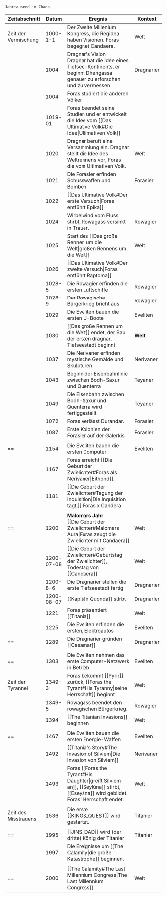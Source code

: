	Jahrtausend im Chaos

| Zeitabschnitt | Datum | Eregnis | Kontext |
| --- | --- | --- | --- |
| Zeit der Vermischung | 1000-1-1 | Der Zweite Millenium Kongress, die Regidea haben Visionen. Foras begegnet Candaera. | Welt |
|  | 1004 | Dragnar's Vision<br>Dragnar hat die Idee eines Tiefsee-Kontinents, er beginnt Dhengassa genauer zu erforschen und zu vermessen | Dragnarier |
|  | 1004 | Foras studiert die anderen Völker |  |
|  | 1019-01 | Foras beendet seine Studien und er entwickelt die Idee vom [[Das Ultimative Volk#Die Idee\|Ultimativen Volk]] |  |
|  | 1020 | Dragnar beruft eine Versammlung ein. Dragnar stellt die Idee des Weltrennens vor, Foras die vom Ultimativen Volk. | Welt |
|  | 1021 | Die Forasier erfinden Schusswaffen und Bomben | Forasier |
|  | 1022 | [[Das Ultimative Volk#Der erste Versuch\|Foras entführt Epika]] |  |
|  | 1024 | Wirbelwind vom Fluss stirbt, Rowagass versinkt in Trauer. | Rowagier |
|  | 1025 | Start des [[Das große Rennen um die Welt\|großen Rennens um die Welt]] | Welt |
|  | 1026 | [[Das Ultimative Volk#Der zweite Versuch\|Foras entführt Raptoma]] |  |
|  | 1028-5 | Die Rowagier erfinden die ersten Luftschiffe | Rowagier |
|  | 1028-9 | Der Rowagische Bürgerkrieg bricht aus | Rowagier |
|  | 1029 | Die Eveliten bauen die ersten U-Boote | Eveliten |
|  | 1030 | [[Das große Rennen um die Welt]] endet, der Bau der ersten dragnar. Tiefseestadt beginnt | **Welt** |
|  | 1037 | Die Nerivaner erfinden mystische Gemälde und Skulpturen | Nerivaner |
|  | 1043 | Beginn der Eisenbahnlinie zwischen Bodh-Saxur und Quenterra | Teyaner |
|  | 1049 | Die Eisenbahn zwischen Bodh-Saxur und Quenterra wird fertiggestellt | Teyaner |
|  | 1072 | Foras verlässt Durandar. | Forasier |
|  | 1087 | Erste Kolonien der Forasier auf der Galerkis | Forasier |
|  |  |  |  |
| == | 1154 | Die Eveliten bauen die ersten Computer | Eveliten |
|  | 1167 | Foras erreicht [[Die Geburt der Zwielichter#Foras als Nerivaner\|Eithond]]. |  |
|  | 1181 | [[Die Geburt der Zwielichter#Tagung der Inquisition\|Die Inquisition tagt,]] Foras x Candera |  |
|  |  |  |  |
| == | 1200 | **Malomars Jahr**<br>[[Die Geburt der Zwielichter#Malomars Aura\|Foras zeugt die Zwielichter mit Candaera]] | Welt |
|  | 1200-07-08 | [[Die Geburt der Zwielichter#Geburtstag der Zwielichter]], Todestag von [[Candaera]] | Welt |
|  | 1200-8-6 | Die Dragnarier stellen die erste Tiefseestadt fertig | Dragnarier |
|  | 1200-08-07 | [[Kapitän Quonda]] stirbt | Dragnarier |
|  | 1221 | Foras präsentiert [[Titania]] | Welt |
|  | 1225 | Die Eveliten erfinden die ersten, Elektroautos | Eveliten |
| == | 1289 | Die Dragnarier gründen [[Casamar]] | Dragnarier |
|  |  |  |  |
| == | 1303 | Die Eveliten nehmen das erste Computer-Netzwerk in Betrieb | Eveliten |
| Zeit der Tyrannei | 1349-3 | Foras bekommt [[Pyrir]] zurück, [[Foras the Tyrant#His Tyranny\|seine Herrschaft]] beginnt | Welt |
|  | 1349-5 | Rowagass beendet den rowagischen Bürgerkrieg. | Rowagier |
|  | 1394 | [[The Titanian Invasions]] beginnen | Welt |
|  |  |  |  |
| == | 1467 | Die Eveliten bauen die ersten Energie-Waffen | Eveliten |
|  | 1492 | [[Titania's Story#The Invasion of Silviem\|Die Invasion von Silviem]] | Nerivaner |
|  | 1493 | Foras [[Foras the Tyrant#His Daughter\|greift Silviem an]], [[Seylúna]] stirbt, [[Eseyána]] wird gebildet. Foras' Herrschaft endet. | Welt |
|  |  |  |  |
| Zeit des Misstrauens | 1536 | Die erste [[KINGS_QUEST]] wird gestartet. | Titanier |
|  |  |  |  |
| == | 1995 | [[JINS_DAD]] wird (der dritte) König der Titanier | Titanier |
|  | 1997 | Die Ereignisse um [[The Calamity\|die große Katastrophe]] beginnen. |  |
|  |  |  |  |
| == | 2000 | [[The Calamity#The Last Millennium Congress\|The Last Millennium Congress]] | Welt |
